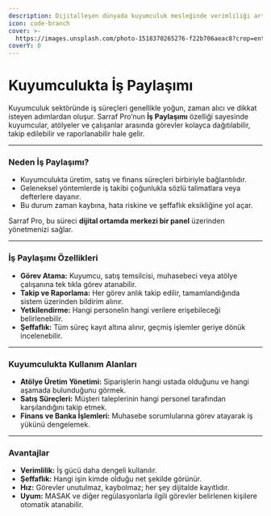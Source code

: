 ```yaml
---
description: Dijitalleşen dünyada kuyumculuk mesleğinde verimliliği artırmanın yeni yolu
icon: code-branch
cover: >-
  https://images.unsplash.com/photo-1518370265276-f22b706aeac8?crop=entropy&cs=srgb&fm=jpg&ixid=M3wxOTcwMjR8MHwxfHNlYXJjaHw3fHxqZXdlbGxlcnl8ZW58MHx8fHwxNzU1NTYxNDUwfDA&ixlib=rb-4.1.0&q=85
coverY: 0
---
```


# Kuyumculukta İş Paylaşımı

Kuyumculuk sektöründe iş süreçleri genellikle yoğun, zaman alıcı ve dikkat isteyen adımlardan oluşur. Sarraf Pro’nun **İş Paylaşımı** özelliği sayesinde kuyumcular, atölyeler ve çalışanlar arasında görevler kolayca dağıtılabilir, takip edilebilir ve raporlanabilir hale gelir.

***

### Neden İş Paylaşımı?

* Kuyumculukta üretim, satış ve finans süreçleri birbiriyle bağlantılıdır.
* Geleneksel yöntemlerde iş takibi çoğunlukla sözlü talimatlara veya defterlere dayanır.
* Bu durum zaman kaybına, hata riskine ve şeffaflık eksikliğine yol açar.

Sarraf Pro, bu süreci **dijital ortamda merkezi bir panel** üzerinden yönetmenizi sağlar.

***

### İş Paylaşımı Özellikleri

* **Görev Atama:** Kuyumcu, satış temsilcisi, muhasebeci veya atölye çalışanına tek tıkla görev atanabilir.
* **Takip ve Raporlama:** Her görev anlık takip edilir, tamamlandığında sistem üzerinden bildirim alınır.
* **Yetkilendirme:** Hangi personelin hangi verilere erişebileceği belirlenebilir.
* **Şeffaflık:** Tüm süreç kayıt altına alınır, geçmiş işlemler geriye dönük incelenebilir.

***

### Kuyumculukta Kullanım Alanları

* **Atölye Üretim Yönetimi:** Siparişlerin hangi ustada olduğunu ve hangi aşamada bulunduğunu görmek.
* **Satış Süreçleri:** Müşteri taleplerinin hangi personel tarafından karşılandığını takip etmek.
* **Finans ve Banka İşlemleri:** Muhasebe sorumlularına görev atayarak iş yükünü dengelemek.

***

### Avantajlar

* **Verimlilik:** İş gücü daha dengeli kullanılır.
* **Şeffaflık:** Hangi işin kimde olduğu net şekilde görünür.
* **Hız:** Görevler unutulmaz, kaybolmaz; her şey dijitalde kayıtlıdır.
* **Uyum:** MASAK ve diğer regülasyonlarla ilgili görevler belirlenen kişilere otomatik atanabilir.
